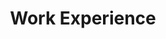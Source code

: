 ---
layout: collection
title: "Work Experience"
collection: workexperience
permalink: /workexperience/
classes:
  - projects
---